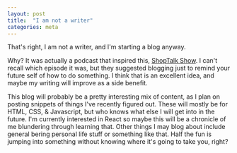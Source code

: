 ```yaml
---
layout: post
title:  "I am not a writer"
categories: meta
---
```


That's right, I am not a writer, and I'm starting a blog anyway.

Why? It was actually a podcast that inspired this, [ShopTalk Show](http://shoptalkshow.com/). I can't recall which episode it was, but they suggested blogging just to remind your future self of how to do something. I think that is an excellent idea, and maybe my writing will improve as a side benefit.

This blog will probably be a pretty interesting mix of content, as I plan on posting snippets of things I've recently figured out. These will mostly be for HTML, CSS, & Javascript, but who knows what else I will get into in the future. I'm currently interested in React so maybe this will be a chronicle of me blundering through learning that. Other things I may blog about include general bering personal life stuff or something like that. Half the fun is jumping into something without knowing where it's going to take you, right?
